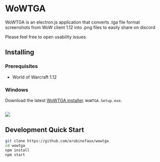 # WoWTGA
  
WoWTGA is an electron.js application that converts .tga file format screenshots from WoW client 1.12 into .png files to easily share on discord

Please feel free to open usability issues.


## Installing

### Prerequisites
- World of Warcraft 1.12

### Windows

Download the latest [WoWTGA installer](https://github.com/arubinofaux/wowtga/releases/latest). `WoWTGA.Setup.exe`.

##
![](https://raw.githubusercontent.com/arubinofaux/wowtga/main/screenshot.png)

## Development Quick Start

```sh
git clone https://github.com/arubinofaux/wowtga
cd wowtga
npm install
npm start
```
